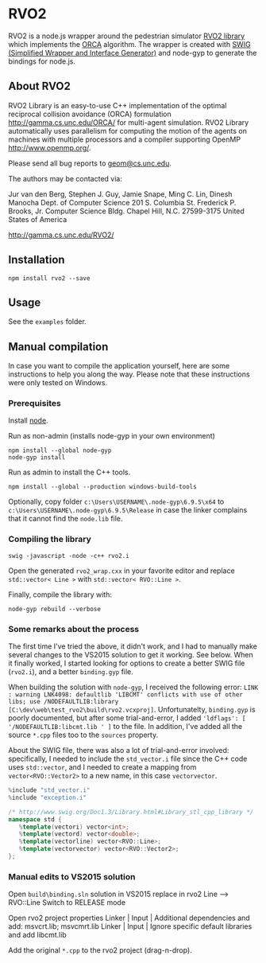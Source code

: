 # RVO2

RVO2 is a node.js wrapper around the pedestrian simulator [RVO2 library](http://gamma.cs.unc.edu/RVO2) which implements the [ORCA](http://gamma.cs.unc.edu/ORCA) algorithm. The wrapper is created with [SWIG (Simplified Wrapper and Interface Generator)](http://www.swig.org) and node-gyp to generate the bindings for node.js.

## About RVO2

RVO2 Library is an easy-to-use C++ implementation of the optimal reciprocal collision avoidance (ORCA) formulation <http://gamma.cs.unc.edu/ORCA/> for
multi-agent simulation. RVO2 Library automatically uses parallelism for computing the motion of the agents on machines with multiple processors and a
compiler supporting OpenMP <http://www.openmp.org/>.

Please send all bug reports to <geom@cs.unc.edu>.

The authors may be contacted via:

Jur van den Berg, Stephen J. Guy, Jamie Snape, Ming C. Lin, Dinesh Manocha
Dept. of Computer Science
201 S. Columbia St.
Frederick P. Brooks, Jr. Computer Science Bldg.
Chapel Hill, N.C. 27599-3175
United States of America

<http://gamma.cs.unc.edu/RVO2/>


## Installation

```console
npm install rvo2 --save
```

## Usage

See the `examples` folder.

## Manual compilation

In case you want to compile the application yourself, here are some instructions to help you along the way. Please note that these instructions were only tested on Windows.

### Prerequisites

Install [node](nodejs.org).

Run as non-admin (installs node-gyp in your own environment)
```console
npm install --global node-gyp
node-gyp install
```

Run as admin to install the C++ tools.
```console
npm install --global --production windows-build-tools
```

Optionally, copy folder `c:\Users\USERNAME\.node-gyp\6.9.5\x64` to `c:\Users\USERNAME\.node-gyp\6.9.5\Release` in case the linker complains that it cannot find the `node.lib` file.

### Compiling the library

```console
swig -javascript -node -c++ rvo2.i
```
Open the generated `rvo2_wrap.cxx` in your favorite editor and replace `std::vector< Line >` with `std::vector< RVO::Line >`.

Finally, compile the library with:
```console
node-gyp rebuild --verbose
```

### Some remarks about the process

The first time I've tried the above, it didn't work, and I had to manually make several changes to the VS2015 solution to get it working. See below. When it finally worked, I started looking for options to create a better SWIG file (`rvo2.i`), and a better `binding.gyp` file.

When building the solution with `node-gyp`, I received the following error:
`LINK : warning LNK4098: defaultlib 'LIBCMT' conflicts with use of other libs; use /NODEFAULTLIB:library [C:\dev\web\test_rvo2\build\rvo2.vcxproj]`.
Unfortunatelty, `binding.gyp` is poorly documented, but after some trial-and-error, I added `'ldflags': [ '/NODEFAULTLIB:libcmt.lib ' ]` to the file. In addition, I've added all the source `*.cpp` files too to the `sources` property.

About the SWIG file, there was also a lot of trial-and-error involved: specifically, I needed to include the `std_vector.i` file since the C++ code uses `std::vector`, and I needed to create a mapping from `vector<RVO::Vector2>` to a new name, in this case `vectorvector`.

```cpp
%include "std_vector.i"
%include "exception.i"

/* http://www.swig.org/Doc1.3/Library.html#Library_stl_cpp_library */
namespace std {
   %template(vectori) vector<int>;
   %template(vectord) vector<double>;
   %template(vectorline) vector<RVO::Line>;
   %template(vectorvector) vector<RVO::Vector2>;
};
```

### Manual edits to VS2015 solution

Open `build\binding.sln` solution in VS2015
replace in rvo2
  Line --> RVO::Line
Switch to RELEASE mode

Open rvo2 project properties
Linker | Input | Additional dependencies and add:
  msvcrt.lib; msvcmrt.lib
Linker | Input | Ignore specific default libraries and add
  libcmt.lib

Add the original `*.cpp` to the rvo2 project (drag-n-drop).
